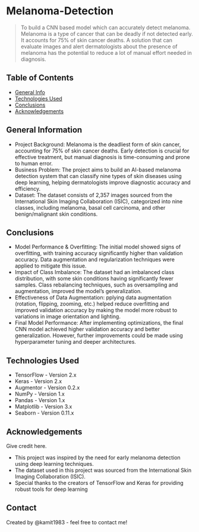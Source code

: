# Melanoma-Detection
> To build a CNN based model which can accurately detect melanoma. Melanoma is a type of cancer that can be deadly if not detected early. It accounts for 75% of skin cancer deaths. A solution that can evaluate images and alert dermatologists about the presence of melanoma has the potential to reduce a lot of manual effort needed in diagnosis.


## Table of Contents
* [General Info](#general-information)
* [Technologies Used](#technologies-used)
* [Conclusions](#conclusions)
* [Acknowledgements](#acknowledgements)

<!-- You can include any other section that is pertinent to your problem -->

## General Information
- Project Background: Melanoma is the deadliest form of skin cancer, accounting for 75% of skin cancer deaths. Early detection is crucial for effective treatment, but manual diagnosis is time-consuming and prone to human error.
- Business Problem: The project aims to build an AI-based melanoma detection system that can classify nine types of skin diseases using deep learning, helping dermatologists improve diagnostic accuracy and efficiency.
- Dataset: The dataset consists of 2,357 images sourced from the International Skin Imaging Collaboration (ISIC), categorized into nine classes, including melanoma, basal cell carcinoma, and other benign/malignant skin conditions.

<!-- You don't have to answer all the questions - just the ones relevant to your project. -->

## Conclusions
- Model Performance & Overfitting: The initial model showed signs of overfitting, with training accuracy significantly higher than validation accuracy. Data augmentation and regularization techniques were applied to mitigate this issue.
- Impact of Class Imbalance: The dataset had an imbalanced class distribution, with some skin conditions having significantly fewer samples. Class rebalancing techniques, such as oversampling and augmentation, improved the model’s generalization.
- Effectiveness of Data Augmentation: pplying data augmentation (rotation, flipping, zooming, etc.) helped reduce overfitting and improved validation accuracy by making the model more robust to variations in image orientation and lighting.
- Final Model Performance: After implementing optimizations, the final CNN model achieved higher validation accuracy and better generalization. However, further improvements could be made using hyperparameter tuning and deeper architectures.

<!-- You don't have to answer all the questions - just the ones relevant to your project. -->


## Technologies Used
- TensorFlow - Version 2.x
- Keras - Version 2.x
- Augmentor - Version 0.2.x
- NumPy - Version 1.x
- Pandas - Version 1.x
- Matplotlib - Version 3.x
- Seaborn - Version 0.11.x

<!-- As the libraries versions keep on changing, it is recommended to mention the version of library used in this project -->

## Acknowledgements
Give credit here.
- This project was inspired by the need for early melanoma detection using deep learning techniques.
- The dataset used in this project was sourced from the International Skin Imaging Collaboration (ISIC).
- Special thanks to the creators of TensorFlow and Keras for providing robust tools for deep learning


## Contact
Created by @kamit1983 - feel free to contact me!


<!-- Optional -->
<!-- ## License -->
<!-- This project is open source and available under the [... License](). -->

<!-- You don't have to include all sections - just the one's relevant to your project -->

